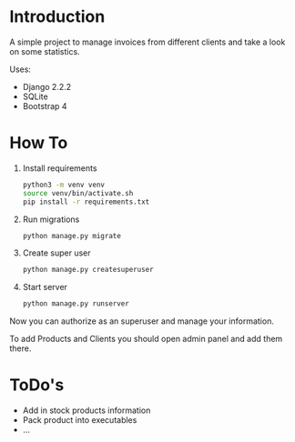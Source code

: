 # Introduction

A simple project to manage invoices from different clients 
and take a look on some statistics.

Uses:

* Django 2.2.2
* SQLite
* Bootstrap 4

# How To

1. Install requirements
    ```bash
    python3 -m venv venv
    source venv/bin/activate.sh
    pip install -r requirements.txt
    ```

2. Run migrations

    ```bash
    python manage.py migrate
    ```

2. Create super user

    ```bash
    python manage.py createsuperuser
    ```

3. Start server

    ```bash
    python manage.py runserver
    ```
    
Now you can authorize as an superuser and manage your information.

To add Products and Clients you should open admin panel and add them there.

# ToDo's

* Add in stock products information
* Pack product into executables
* ...
